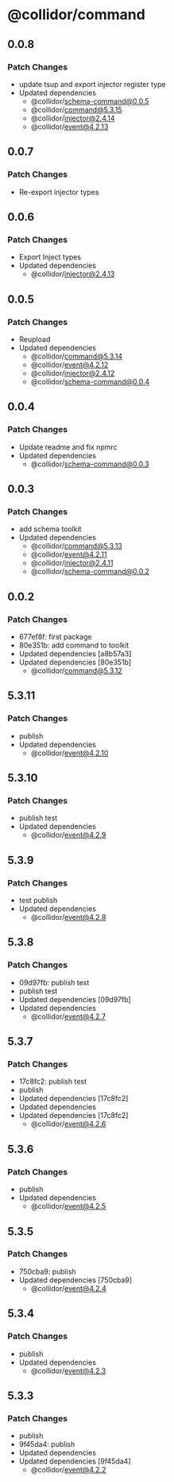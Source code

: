 # @collidor/command

## 0.0.8

### Patch Changes

- update tsup and export injector register type
- Updated dependencies
  - @collidor/schema-command@0.0.5
  - @collidor/command@5.3.15
  - @collidor/injector@2.4.14
  - @collidor/event@4.2.13

## 0.0.7

### Patch Changes

- Re-export injector types

## 0.0.6

### Patch Changes

- Export Inject types
- Updated dependencies
  - @collidor/injector@2.4.13

## 0.0.5

### Patch Changes

- Reupload
- Updated dependencies
  - @collidor/command@5.3.14
  - @collidor/event@4.2.12
  - @collidor/injector@2.4.12
  - @collidor/schema-command@0.0.4

## 0.0.4

### Patch Changes

- Update readme and fix npmrc
- Updated dependencies
  - @collidor/schema-command@0.0.3

## 0.0.3

### Patch Changes

- add schema toolkit
- Updated dependencies
  - @collidor/command@5.3.13
  - @collidor/event@4.2.11
  - @collidor/injector@2.4.11
  - @collidor/schema-command@0.0.2

## 0.0.2

### Patch Changes

- 677ef8f: first package
- 80e351b: add command to toolkit
- Updated dependencies [a8b57a3]
- Updated dependencies [80e351b]
  - @collidor/command@5.3.12

## 5.3.11

### Patch Changes

- publish
- Updated dependencies
  - @collidor/event@4.2.10

## 5.3.10

### Patch Changes

- publish test
- Updated dependencies
  - @collidor/event@4.2.9

## 5.3.9

### Patch Changes

- test publish
- Updated dependencies
  - @collidor/event@4.2.8

## 5.3.8

### Patch Changes

- 09d97fb: publish test
- publish test
- Updated dependencies [09d97fb]
- Updated dependencies
  - @collidor/event@4.2.7

## 5.3.7

### Patch Changes

- 17c8fc2: publish test
- publish
- Updated dependencies [17c8fc2]
- Updated dependencies
- Updated dependencies [17c8fc2]
  - @collidor/event@4.2.6

## 5.3.6

### Patch Changes

- publish
- Updated dependencies
  - @collidor/event@4.2.5

## 5.3.5

### Patch Changes

- 750cba9: publish
- Updated dependencies [750cba9]
  - @collidor/event@4.2.4

## 5.3.4

### Patch Changes

- publish
- Updated dependencies
  - @collidor/event@4.2.3

## 5.3.3

### Patch Changes

- publish
- 9f45da4: publish
- Updated dependencies
- Updated dependencies [9f45da4]
  - @collidor/event@4.2.2
